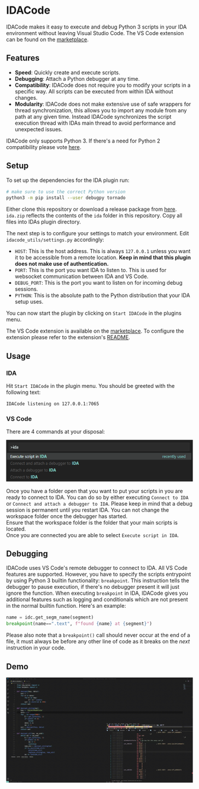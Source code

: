 # IDACode
IDACode makes it easy to execute and debug Python 3 scripts in your IDA environment without leaving Visual Studio Code. The VS Code extension can be found on the [marketplace]().

## Features
* **Speed**: Quickly create and execute scripts.
* **Debugging**: Attach a Python debugger at any time.
* **Compatibility**: IDACode does not require you to modify your scripts in a specific way. All scripts can be executed from within IDA without changes.
* **Modularity**: IDACode does not make extensive use of safe wrappers for thread synchronization, this allows you to import any module from any path at any given time. Instead IDACode synchronizes the script execution thread with IDAs main thread to avoid performance and unexpected issues. 

IDACode only supports Python 3. If there's a need for Python 2 compatibility please vote [here](https://github.com/ioncodes/idacode/issues/3).

## Setup
To set up the dependencies for the IDA plugin run:

```sh
# make sure to use the correct Python version
python3 -m pip install --user debugpy tornado
```

Either clone this repository or download a release package from [here](https://github.com/ioncodes/idacode/releases). `ida.zip` reflects the contents of the `ida` folder in this repository. Copy all files into IDAs plugin directory.  

The next step is to configure your settings to match your environment. Edit `idacode_utils/settings.py` accordingly:

* `HOST`: This is the host address. This is always `127.0.0.1` unless you want it to be accessible from a remote location. **Keep in mind that this plugin does not make use of authentication.**
* `PORT`: This is the port you want IDA to listen to. This is used for websocket communication between IDA and VS Code.
* `DEBUG_PORT`: This is the port you want to listen on for incoming debug sessions.
* `PYTHON`: This is the absolute path to the Python distribution that your IDA setup uses.

You can now start the plugin by clicking on `Start IDACode` in the plugins menu.  

The VS Code extension is available on the [marketplace](). To configure the extension please refer to the extension's [README](https://github.com/ioncodes/idacode/tree/master/idacode#extension-settings).

## Usage

### IDA
Hit `Start IDACode` in the plugin menu. You should be greeted with the following text:

```
IDACode listening on 127.0.0.1:7065
```

### VS Code
There are 4 commands at your disposal:

![commands](images/commands.png)

Once you have a folder open that you want to put your scripts in you are ready to connect to IDA. You can do so by either executing `Connect to IDA` or `Connect and attach a debugger to IDA`. Please keep in mind that a debug session is permanent until you restart IDA. You can not change the workspace folder once the debugger has started.  
Ensure that the workspace folder is the folder that your main scripts is located.  
Once you are connected you are able to select `Execute script in IDA`.

## Debugging
IDACode uses VS Code's remote debugger to connect to IDA. All VS Code features are supported. However, you have to specify the scripts entrypoint by using Python 3 builtin functionality: `breakpoint`. This instruction tells the debugger to pause execution, if there's no debugger present it will just ignore the function. When executing `breakpoint` in IDA, IDACode gives you additional features such as logging and conditionals which are not present in the normal builtin function. Here's an example:

```py
name = idc.get_segm_name(segment)
breakpoint(name==".text", f"found {name} at {segment}")
```

Please also note that a `breakpoint()` call should never occur at the end of a file, it must always be before any other line of code as it breaks on the _next_ instruction in your code.

## Demo
![demo](idacode/images/preview.gif)
